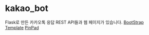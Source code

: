 # kakao_bot
Flask로 만든 카카오톡 응답 REST API들과 웹 페이지가 있습니다.
[BootStrap Template](https://startbootstrap.com/template/sb-admin)
[PinPad](https://github.com/sub0709/pinpad)
